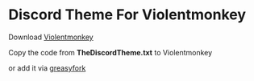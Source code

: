 # Discord Theme For Violentmonkey

Download [Violentmonkey](https://violentmonkey.github.io/get-it/)

Copy the code from **TheDiscordTheme.txt** to Violentmonkey

or add it via [greasyfork](https://greasyfork.org/en/scripts/438437-fire-water-discord-theme)
